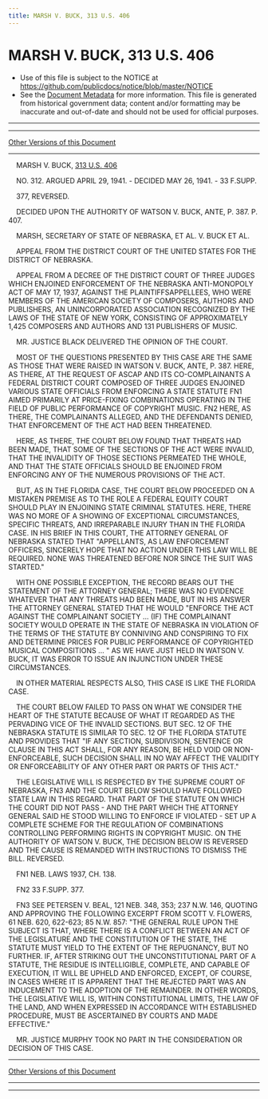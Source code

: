 ```yaml
---
title: MARSH V. BUCK, 313 U.S. 406
---
```


# MARSH V. BUCK, 313 U.S. 406

* Use of this file is subject to the NOTICE at https://github.com/publicdocs/notice/blob/master/NOTICE
* See the [Document Metadata](../../../index.md) for more information.
  This file is generated from historical government data; content and/or formatting may be inaccurate and out-of-date and should not be used for official purposes.

----------
----------

[Other Versions of this Document](https://publicdocs.github.io/go/links?ns=uslm-x&ref=%2Fus%2Fcourts%2Fscotus%2FusReporter%2F313%2F406)

----------

    MARSH V. BUCK, [313 U.S. 406][/us/courts/scotus/usReporter/313/406]

    NO. 312.  ARGUED APRIL 29, 1941.  - DECIDED MAY 26, 1941.  - 33 F.SUPP.

    377, REVERSED.

    DECIDED UPON THE AUTHORITY OF WATSON V. BUCK, ANTE, P. 387.  P. 407.

    MARSH, SECRETARY OF STATE OF NEBRASKA, ET AL. V. BUCK ET AL.

    APPEAL FROM THE DISTRICT COURT OF THE UNITED STATES FOR THE DISTRICT OF NEBRASKA.

    APPEAL FROM A DECREE OF THE DISTRICT COURT OF THREE JUDGES WHICH ENJOINED ENFORCEMENT OF THE NEBRASKA ANTI-MONOPOLY ACT OF MAY 17, 1937, AGAINST THE PLAINTIFFSAPPELLEES, WHO WERE MEMBERS OF THE AMERICAN SOCIETY OF COMPOSERS, AUTHORS AND PUBLISHERS, AN UNINCORPORATED ASSOCIATION RECOGNIZED BY THE LAWS OF THE STATE OF NEW YORK, CONSISTING OF APPROXIMATELY 1,425 COMPOSERS AND AUTHORS AND 131 PUBLISHERS OF MUSIC.

    MR. JUSTICE BLACK DELIVERED THE OPINION OF THE COURT.

    MOST OF THE QUESTIONS PRESENTED BY THIS CASE ARE THE SAME AS THOSE THAT WERE RAISED IN WATSON V. BUCK, ANTE, P. 387.  HERE, AS THERE, AT THE REQUEST OF ASCAP AND ITS CO-COMPLAINANTS A FEDERAL DISTRICT COURT COMPOSED OF THREE JUDGES ENJOINED VARIOUS STATE OFFICIALS FROM ENFORCING A STATE STATUTE  FN1  AIMED PRIMARILY AT PRICE-FIXING COMBINATIONS OPERATING IN THE FIELD OF PUBLIC PERFORMANCE OF COPYRIGHT MUSIC.  FN2  HERE, AS THERE, THE COMPLAINANTS ALLEGED, AND THE DEFENDANTS DENIED, THAT ENFORCEMENT OF THE ACT HAD BEEN THREATENED.

    HERE, AS THERE, THE COURT BELOW FOUND THAT THREATS HAD BEEN MADE, THAT SOME OF THE SECTIONS OF THE ACT WERE INVALID, THAT THE INVALIDITY OF THOSE SECTIONS PERMEATED THE WHOLE, AND THAT THE STATE OFFICIALS SHOULD BE ENJOINED FROM ENFORCING ANY OF THE NUMEROUS PROVISIONS OF THE ACT.

    BUT, AS IN THE FLORIDA CASE, THE COURT BELOW PROCEEDED ON A MISTAKEN PREMISE AS TO THE ROLE A FEDERAL EQUITY COURT SHOULD PLAY IN ENJOINING STATE CRIMINAL STATUTES.  HERE, THERE WAS NO MORE OF A SHOWING OF EXCEPTIONAL CIRCUMSTANCES, SPECIFIC THREATS, AND IRREPARABLE INJURY THAN IN THE FLORIDA CASE.  IN HIS BRIEF IN THIS COURT, THE ATTORNEY GENERAL OF NEBRASKA STATED THAT "APPELLANTS, AS LAW ENFORCEMENT OFFICERS, SINCERELY HOPE THAT NO ACTION UNDER THIS LAW WILL BE REQUIRED.  NONE WAS THREATENED BEFORE NOR SINCE THE SUIT WAS STARTED."

    WITH ONE POSSIBLE EXCEPTION, THE RECORD BEARS OUT THE STATEMENT OF THE ATTORNEY GENERAL; THERE WAS NO EVIDENCE WHATEVER THAT ANY THREATS HAD BEEN MADE, BUT IN HIS ANSWER THE ATTORNEY GENERAL STATED THAT HE WOULD "ENFORCE THE ACT AGAINST THE COMPLAINANT SOCIETY  ... (IF) THE COMPLAINANT SOCIETY WOULD OPERATE IN THE STATE OF NEBRASKA IN VIOLATION OF THE TERMS OF THE STATUTE BY CONNIVING AND CONSPIRING TO FIX AND DETERMINE PRICES FOR PUBLIC PERFORMANCE OF COPYRIGHTED MUSICAL COMPOSITIONS  ...  "  AS WE HAVE JUST HELD IN WATSON V. BUCK, IT WAS ERROR TO ISSUE AN INJUNCTION UNDER THESE CIRCUMSTANCES.

    IN OTHER MATERIAL RESPECTS ALSO, THIS CASE IS LIKE THE FLORIDA CASE.

    THE COURT BELOW FAILED TO PASS ON WHAT WE CONSIDER THE HEART OF THE STATUTE BECAUSE OF WHAT IT REGARDED AS THE PERVADING VICE OF THE INVALID SECTIONS.  BUT SEC. 12 OF THE NEBRASKA STATUTE IS SIMILAR TO SEC. 12 OF THE FLORIDA STATUTE AND PROVIDES THAT "IF ANY SECTION, SUBDIVISION, SENTENCE OR CLAUSE IN THIS ACT SHALL, FOR ANY REASON, BE HELD VOID OR NON-ENFORCEABLE, SUCH DECISION SHALL IN NO WAY AFFECT THE VALIDITY OR ENFORCEABILITY OF ANY OTHER PART OR PARTS OF THIS ACT."

    THE LEGISLATIVE WILL IS RESPECTED BY THE SUPREME COURT OF NEBRASKA, FN3  AND THE COURT BELOW SHOULD HAVE FOLLOWED STATE LAW IN THIS REGARD.  THAT PART OF THE STATUTE ON WHICH THE COURT DID NOT PASS - AND THE PART WHICH THE ATTORNEY GENERAL SAID HE STOOD WILLING TO ENFORCE IF VIOLATED - SET UP A COMPLETE SCHEME FOR THE REGULATION OF COMBINATIONS CONTROLLING PERFORMING RIGHTS IN COPYRIGHT MUSIC.  ON THE AUTHORITY OF WATSON V. BUCK, THE DECISION BELOW IS REVERSED AND THE CAUSE IS REMANDED WITH INSTRUCTIONS TO DISMISS THE BILL.  REVERSED.

    FN1  NEB. LAWS 1937, CH. 138.

    FN2  33 F.SUPP.  377.

    FN3  SEE PETERSEN V. BEAL, 121 NEB. 348, 353; 237 N.W. 146, QUOTING AND APPROVING THE FOLLOWING EXCERPT FROM SCOTT V. FLOWERS, 61 NEB. 620, 622-623; 85 N.W. 857:  "THE GENERAL RULE UPON THE SUBJECT IS THAT, WHERE THERE IS A CONFLICT BETWEEN AN ACT OF THE LEGISLATURE AND THE CONSTITUTION OF THE STATE, THE STATUTE MUST YIELD TO THE EXTENT OF THE REPUGNANCY, BUT NO FURTHER.  IF, AFTER STRIKING OUT THE UNCONSTITUTIONAL PART OF A STATUTE, THE RESIDUE IS INTELLIGIBLE, COMPLETE, AND CAPABLE OF EXECUTION, IT WILL BE UPHELD AND ENFORCED, EXCEPT, OF COURSE, IN CASES WHERE IT IS APPARENT THAT THE REJECTED PART WAS AN INDUCEMENT TO THE ADOPTION OF THE REMAINDER.  IN OTHER WORDS, THE LEGISLATIVE WILL IS, WITHIN CONSTITUTIONAL LIMITS, THE LAW OF THE LAND, AND WHEN EXPRESSED IN ACCORDANCE WITH ESTABLISHED PROCEDURE, MUST BE ASCERTAINED BY COURTS AND MADE EFFECTIVE."

    MR. JUSTICE MURPHY TOOK NO PART IN THE CONSIDERATION OR DECISION OF THIS CASE.

----------

[Other Versions of this Document](https://publicdocs.github.io/go/links?ns=uslm-x&ref=%2Fus%2Fcourts%2Fscotus%2FusReporter%2F313%2F406)

----------
----------

[/us/courts/scotus/usReporter/313/406]: https://publicdocs.github.io/go/links?ns=uslm-x&ref=%2Fus%2Fcourts%2Fscotus%2FusReporter%2F313%2F406


